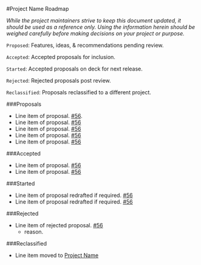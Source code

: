 #Project Name Roadmap

*While the project maintainers strive to keep this document updated, it should be used as a reference only. Using the information herein should be weighed carefully before making decisions on your project or purpose.*

`Proposed`: Features, ideas, & recommendations pending review.

`Accepted`: Accepted proposals for inclusion.

`Started`: Accepted proposals on deck for next release.

`Rejected`: Rejected proposals post review.

`Reclassified`: Proposals reclassified to a different project.  

###Proposals

- Line item of proposal. [#56](path/to/issue).
- Line item of proposal. [#56](path/to/issue) 
- Line item of proposal. [#56](path/to/issue)
- Line item of proposal. [#56](path/to/issue)
- Line item of proposal. [#56](path/to/issue)

###Accepted

- Line item of proposal. [#56](path/to/issue)
- Line item of proposal. [#56](path/to/issue)

###Started

- Line item of proposal redrafted if required. [#56](path/to/issue)
- Line item of proposal redrafted if required. [#56](path/to/issue)

###Rejected

- Line item of rejected proposal. [#56](path/to/issue)
    + reason.

###Reclassified

- Line item moved to [Project Name](path/to/roadmap/line/item)
